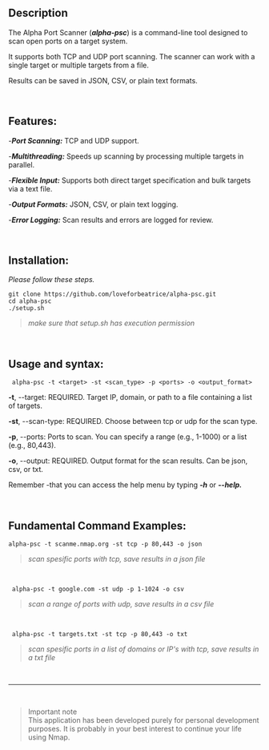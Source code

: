 ## **Description**

The Alpha Port Scanner (***alpha-psc***) is a command-line tool designed to scan open ports on a target system.    

It supports both TCP and UDP port scanning. The scanner can work with a single target or multiple targets from a file.

Results can be saved in JSON, CSV, or plain text formats.



<br>  

## **Features:**

-***Port Scanning:*** TCP and UDP support.

-***Multithreading:*** Speeds up scanning by processing multiple targets in parallel.

-***Flexible Input:*** Supports both direct target specification and bulk targets via a text file.

-***Output Formats:*** JSON, CSV, or plain text logging.

-***Error Logging:*** Scan results and errors are logged for review.



<br>

## Installation:

*Please follow these steps.*

    git clone https://github.com/loveforbeatrice/alpha-psc.git
    cd alpha-psc
    ./setup.sh

>*make sure that setup.sh has execution permission*

    

<br>

## Usage and syntax:

 ` alpha-psc -t <target> -st <scan_type> -p <ports> -o <output_format>`


**-t**, --target: REQUIRED. Target IP, domain, or path to a file containing a list of targets.

**-st**, --scan-type: REQUIRED. Choose between tcp or udp for the scan type.

**-p**, --ports: Ports to scan. You can specify a range (e.g., 1-1000) or a list (e.g., 80,443).

**-o**, --output: REQUIRED. Output format for the scan results. Can be json, csv, or txt.

Remember -that you can access the help menu by typing ***-h*** or ***--help.***


<br>

## Fundamental Command Examples:

    alpha-psc -t scanme.nmap.org -st tcp -p 80,443 -o json 

 
 > *scan spesific ports with tcp, save results in a json file*   

  <br>   

     alpha-psc -t google.com -st udp -p 1-1024 -o csv 

  >*scan a range of ports with udp, save results in a csv file*   

   <br>     

     alpha-psc -t targets.txt -st tcp -p 80,443 -o txt

 > *scan spesific ports in a list of domains or IP's with tcp, save results in a txt file*





<br>

***

<br>

>Important note <br>This application has been developed purely for personal development purposes. It is probably in your best interest to continue your life using Nmap.










